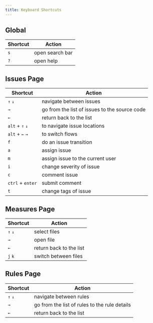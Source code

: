 ```yaml
---
title: Keyboard Shortcuts
---
```


## Global

| Shortcut | Action          |
| -------- | --------------- |
| `s`      | open search bar |
| `?`      | open help       |

## Issues Page

| Shortcut         | Action                                        |
| ---------------- | --------------------------------------------- |
| `↑` `↓`          | navigate between issues                       |
| `→`              | go from the list of issues to the source code |
| `←`              | return back to the list                       |
| `alt` + `↑` `↓`  | to navigate issue locations                   |
| `alt` + `←` `→`  | to switch flows                               |
| `f`              | do an issue transition                        |
| `a`              | assign issue                                  |
| `m`              | assign issue to the current user              |
| `i`              | change severity of issue                      |
| `c`              | comment issue                                 |
| `ctrl` + `enter` | submit comment                                |
| `t`              | change tags of issue                          |

## Measures Page

| Shortcut | Action                                        |
| -------- | --------------------------------------------- |
| `↑` `↓`  | select files                                  |
| `→`      | open file                                     |
| `←`      | return back to the list                       |
| `j` `k`  | switch between files                          |

## Rules Page

| Shortcut | Action                                        |
| -------- | --------------------------------------------- |
| `↑` `↓`  | navigate between rules                        |
| `→`      | go from the list of rules to the rule details |
| `←`      | return back to the list                       |
